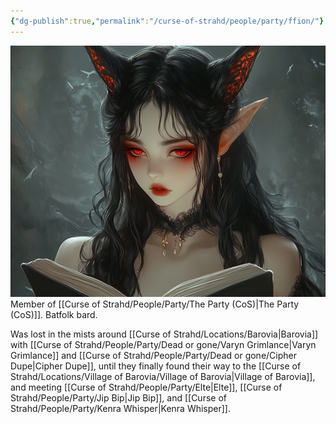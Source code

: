```yaml
---
{"dg-publish":true,"permalink":"/curse-of-strahd/people/party/ffion/"}
---
```


![Ffion.webp|500](/img/user/Curse%20of%20Strahd/Images/Ffion.webp)
Member of [[Curse of Strahd/People/Party/The Party (CoS)\|The Party (CoS)]].
Batfolk bard.

Was lost in the mists around [[Curse of Strahd/Locations/Barovia\|Barovia]] with [[Curse of Strahd/People/Party/Dead or gone/Varyn Grimlance\|Varyn Grimlance]] and [[Curse of Strahd/People/Party/Dead or gone/Cipher Dupe\|Cipher Dupe]], until they finally found their way to the [[Curse of Strahd/Locations/Village of Barovia/Village of Barovia\|Village of Barovia]], and meeting [[Curse of Strahd/People/Party/Elte\|Elte]], [[Curse of Strahd/People/Party/Jip Bip\|Jip Bip]], and [[Curse of Strahd/People/Party/Kenra Whisper\|Kenra Whisper]].